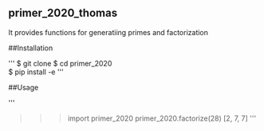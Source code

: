 ## primer_2020_thomas
It provides functions for generatiing primes and factorization



##Installation

'''
$ git clone 
$ cd primer_2020   
$ pip install -e
'''

##Usage

'''
>>>import primer_2020
>>>primer_2020.factorize(28)
>>>[2, 7, 7]
'''